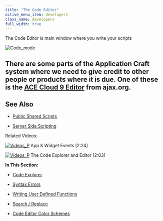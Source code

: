 ```yaml
---
title: "The Code Editor"
active_menu_item: developers
class_name: developers
full_width: true
---
```



The Code Editor is main window where you write your scripts

![Code\_mode](/img/docs/code_mode.zoom72.png)

## There are some parts of the Application Craft system where we need to give credit to other people or products where it is due. One of these is the [ACE Cloud 9 Editor](http://ace.ajax.org/) from ajax.org.

## **See Also**

 - [Public Shared Scripts](../../public-shared-scripts)

 - [Server Side Scripting](../../../server-side-scripting-overview/)

Related Videos:

[![Videos\_P](/img/docs/videos_p.png)](http://www.youtube.com/v/UYwR5Q2fgeI?autoplay=1&hd=1&fs=1&showsearch=0&rel=0&) App & Widget Events [2:24]

[![Videos\_P](/img/docs/videos_p.png)](http://www.youtube.com/v/ct8xOC_K2Rk?autoplay=1&hd=1&fs=1&showsearch=0&rel=0&) The Code Explorer and Editor [2:03]

**In This Section:**

 - [Code Explorer](code-explorer)

 - [Syntax Errors](syntax-errors)

 - [Writing User Defined Functions](../introduction/writing-user-defined-functions)

 - [Search / Replace](search--replace)

 - [Code Editor Color Schemes](code-higlighting)

